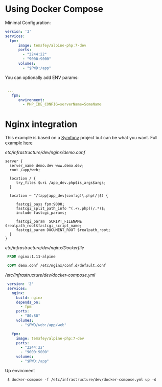 # Using Docker Compose

Minimal Configuration:

```YAML
version: '3'
services:
  fpm:
      image: temafey/alpine-php:7-dev
      ports:
        - "2244:22"
        - "9000:9000"
      volumes:
        - "$PWD:/app"
```
You can optionally add ENV params:
```YAML

 ...
   fpm:
      environment:
        - PHP_IDE_CONFIG=serverName=SomeName
```
# Nginx integration

This example is based on a [Symfony](http://symfony.com/) project but can be what you want. Full example [here](https://github.com/temafey/ddd-playground)

*etc/infrastructure/dev/nginx/demo.conf*

```nginx
server {
  server_name demo.dev www.demo.dev;
  root /app/web;

  location / {
     try_files $uri /app_dev.php$is_args$args;
  }

  location ~ ^/(app|app_dev|config)\.php(/|$) {

     fastcgi_pass fpm:9000;
     fastcgi_split_path_info ^(.+\.php)(/.*)$;
     include fastcgi_params;

     fastcgi_param  SCRIPT_FILENAME  $realpath_root$fastcgi_script_name;
     fastcgi_param DOCUMENT_ROOT $realpath_root;
  }
}
```

*etc/infrastructure/dev/nginx/Dockerfile*
```Dockerfile
 FROM nginx:1.11-alpine

 COPY demo.conf /etc/nginx/conf.d/default.conf
```
*/etc/infrastructure/dev/docker-compose.yml*
```YAML
 version: '2'
 services:
   nginx:
     build: nginx
     depends_on:
       - fpm
     ports:
       - "80:80"
     volumes:
       - "$PWD/web:/app/web"

   fpm:
     image: temafey/alpine-php:7-dev
     ports:
       - "2244:22"
       - "9000:9000"
     volumes:
       - "$PWD:/app"
```
Up enviroment

     $ docker-compose -f /etc/infrastructure/dev/docker-compose.yml up -d
     
